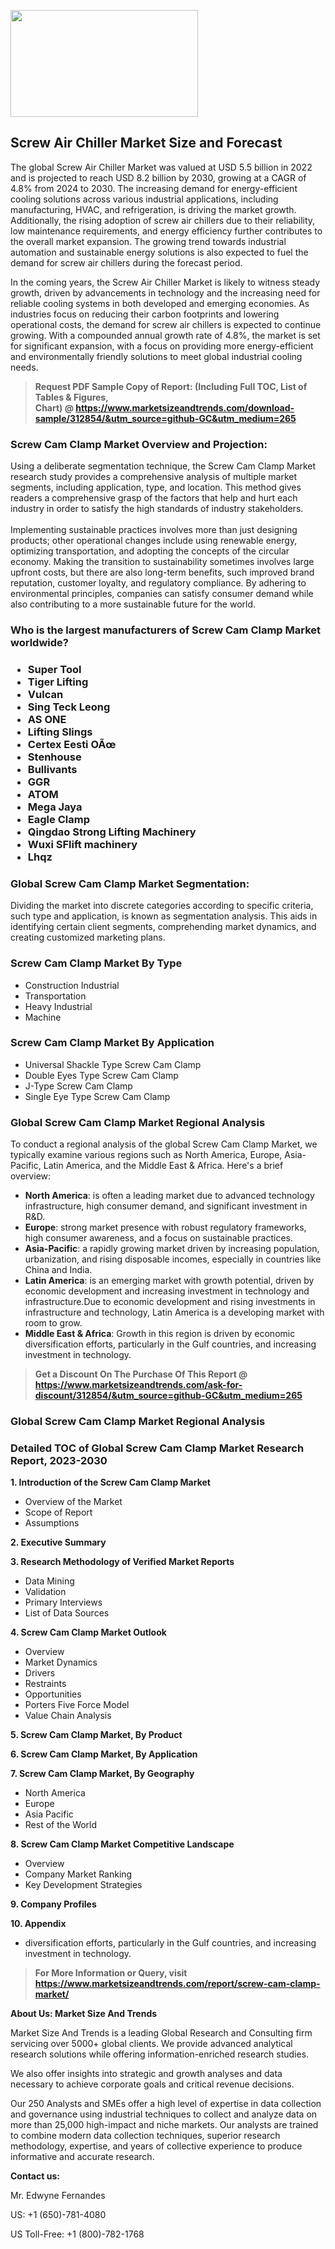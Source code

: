 <p><img class="alignnone size-medium wp-image-20088" src="https://ffe5etoiles.com/wp-content/uploads/2024/12/MST1-300x171.png" alt="" width="300" height="171" /></p><h2>Screw Air Chiller Market Size and Forecast</h2><p>The global Screw Air Chiller Market was valued at USD 5.5 billion in 2022 and is projected to reach USD 8.2 billion by 2030, growing at a CAGR of 4.8% from 2024 to 2030. The increasing demand for energy-efficient cooling solutions across various industrial applications, including manufacturing, HVAC, and refrigeration, is driving the market growth. Additionally, the rising adoption of screw air chillers due to their reliability, low maintenance requirements, and energy efficiency further contributes to the overall market expansion. The growing trend towards industrial automation and sustainable energy solutions is also expected to fuel the demand for screw air chillers during the forecast period.</p><p>In the coming years, the Screw Air Chiller Market is likely to witness steady growth, driven by advancements in technology and the increasing need for reliable cooling systems in both developed and emerging economies. As industries focus on reducing their carbon footprints and lowering operational costs, the demand for screw air chillers is expected to continue growing. With a compounded annual growth rate of 4.8%, the market is set for significant expansion, with a focus on providing more energy-efficient and environmentally friendly solutions to meet global industrial cooling needs.</p></p><blockquote id="" class=""><strong>Request PDF Sample Copy of Report: (Including Full TOC, List of Tables &amp; Figures, Chart)&nbsp;@&nbsp;<strong><a href="https://www.marketsizeandtrends.com/download-sample/312854/&utm_source=github-GC&utm_medium=265" target="_blank">https://www.marketsizeandtrends.com/download-sample/312854/&utm_source=github-GC&utm_medium=265</a></strong></strong></blockquote><h3 id="" class="">Screw Cam Clamp Market&nbsp;Overview and Projection:</h3><p id="" class="">Using a deliberate segmentation technique, the Screw Cam Clamp Market research study provides a comprehensive analysis of multiple market segments, including application, type, and location. This method gives readers a comprehensive grasp of the factors that help and hurt each industry in order to satisfy the high standards of industry stakeholders. <br /> <br />Implementing sustainable practices involves more than just designing products; other operational changes include using renewable energy, optimizing transportation, and adopting the concepts of the circular economy. Making the transition to sustainability sometimes involves large upfront costs, but there are also long-term benefits, such improved brand reputation, customer loyalty, and regulatory compliance. By adhering to environmental principles, companies can satisfy consumer demand while also contributing to a more sustainable future for the world.</p><h3 id="" class="">Who is the largest manufacturers of&nbsp;Screw Cam Clamp Market worldwide?</h3><h3 class=""><p><ul><li>Super Tool </li><li> Tiger Lifting </li><li> Vulcan </li><li> Sing Teck Leong </li><li> AS ONE </li><li> Lifting Slings </li><li> Certex Eesti OÃœ </li><li> Stenhouse </li><li> Bullivants </li><li> GGR </li><li> ATOM </li><li> Mega Jaya </li><li> Eagle Clamp </li><li> Qingdao Strong Lifting Machinery </li><li> Wuxi SFlift machinery </li><li> Lhqz</li></ul></p></h3><h3 id="" class="">Global&nbsp;Screw Cam Clamp Market Segmentation:</h3><p id="" class="">Dividing the market into discrete categories according to specific criteria, such type and application, is known as segmentation analysis. This aids in identifying certain client segments, comprehending market dynamics, and creating customized marketing plans.</p><h3 id="" class="">Screw Cam Clamp Market&nbsp;By Type</h3><p><p><ul><li>Construction Industrial</li><li> Transportation</li><li> Heavy Industrial</li><li> Machine</p></li></ul></p></p><h3 id="" class="">Screw Cam Clamp Market&nbsp;By Application</h3><p class=""><p><ul><li>Universal Shackle Type Screw Cam Clamp</li><li> Double Eyes Type Screw Cam Clamp</li><li> J-Type Screw Cam Clamp</li><li> Single Eye Type Screw Cam Clamp</li></ul></p></p><h3 id="" class="">Global Screw Cam Clamp Market Regional Analysis</h3><p id="" class="">To conduct a regional analysis of the global Screw Cam Clamp Market, we typically examine various regions such as North America, Europe, Asia-Pacific, Latin America, and the Middle East &amp; Africa. Here's a brief overview:</p><ul><li><strong>North America</strong>: is often a leading market due to advanced technology infrastructure, high consumer demand, and significant investment in R&amp;D.</li><li><strong>Europe</strong>: strong market presence with robust regulatory frameworks, high consumer awareness, and a focus on sustainable practices.</li><li><strong>Asia-Pacific</strong>: a rapidly growing market driven by increasing population, urbanization, and rising disposable incomes, especially in countries like China and India.</li><li><strong>Latin America</strong>: is an emerging market with growth potential, driven by economic development and increasing investment in technology and infrastructure.Due to economic development and rising investments in infrastructure and technology, Latin America is a developing market with room to grow.</li><li><strong>Middle East &amp; Africa</strong>: Growth in this region is driven by economic diversification efforts, particularly in the Gulf countries, and increasing investment in technology.</li></ul><blockquote id="" class=""><strong>Get a Discount On The Purchase Of This Report @ <strong><a href="https://www.marketsizeandtrends.com/ask-for-discount/312854/&utm_source=github-GC&utm_medium=265" target="_blank">https://www.marketsizeandtrends.com/ask-for-discount/312854/&utm_source=github-GC&utm_medium=265</a></strong></strong></blockquote><h3 id="" class="">Global Screw Cam Clamp Market Regional Analysis</h3><h3 id="" class="">Detailed TOC of Global Screw Cam Clamp Market Research Report, 2023-2030</h3><p id="" class=""><strong>1. Introduction of the Screw Cam Clamp Market</strong></p><ul><li>Overview of the Market</li><li>Scope of Report</li><li>Assumptions</li></ul><p id="" class=""><strong>2. Executive Summary</strong></p><p id="" class=""><strong>3. Research Methodology of Verified Market Reports</strong></p><ul><li>Data Mining</li><li>Validation</li><li>Primary Interviews</li><li>List of Data Sources</li></ul><p id="" class=""><strong>4. Screw Cam Clamp Market Outlook</strong></p><ul><li>Overview</li><li>Market Dynamics</li><li>Drivers</li><li>Restraints</li><li>Opportunities</li><li>Porters Five Force Model</li><li>Value Chain Analysis</li></ul><p id="" class=""><strong>5. Screw Cam Clamp Market, By Product</strong></p><p id="" class=""><strong>6. Screw Cam Clamp Market, By Application</strong></p><p id="" class=""><strong>7. Screw Cam Clamp Market, By Geography</strong></p><ul><li>North America</li><li>Europe</li><li>Asia Pacific</li><li>Rest of the World</li></ul><p id="" class=""><strong>8. Screw Cam Clamp Market Competitive Landscape</strong></p><ul><li>Overview</li><li>Company Market Ranking</li><li>Key Development Strategies</li></ul><p id="" class=""><strong>9. Company Profiles</strong></p><p id="" class=""><strong>10. Appendix</strong></p><ul><li>diversification efforts, particularly in the Gulf countries, and increasing investment in technology.</li></ul><blockquote id="" class=""><strong>For More Information or Query, visit <strong><strong><a href="https://www.marketsizeandtrends.com/report/screw-cam-clamp-market/" target="_blank">https://www.marketsizeandtrends.com/report/screw-cam-clamp-market/</a></strong></strong></strong></blockquote><p id="" class=""><strong>About Us: Market Size And Trends</strong></p><p id="" class="">Market Size And Trends is a leading Global Research and Consulting firm servicing over 5000+ global clients. We provide advanced analytical research solutions while offering information-enriched research studies.</p><p id="" class="">We also offer insights into strategic and growth analyses and data necessary to achieve corporate goals and critical revenue decisions.</p><p id="" class="">Our 250 Analysts and SMEs offer a high level of expertise in data collection and governance using industrial techniques to collect and analyze data on more than 25,000 high-impact and niche markets. Our analysts are trained to combine modern data collection techniques, superior research methodology, expertise, and years of collective experience to produce informative and accurate research.</p><p id="" class=""><strong>Contact us:</strong></p><p id="" class="">Mr. Edwyne Fernandes</p><p id="" class="">US: +1 (650)-781-4080</p><p id="" class="">US Toll-Free: +1 (800)-782-1768</p>
